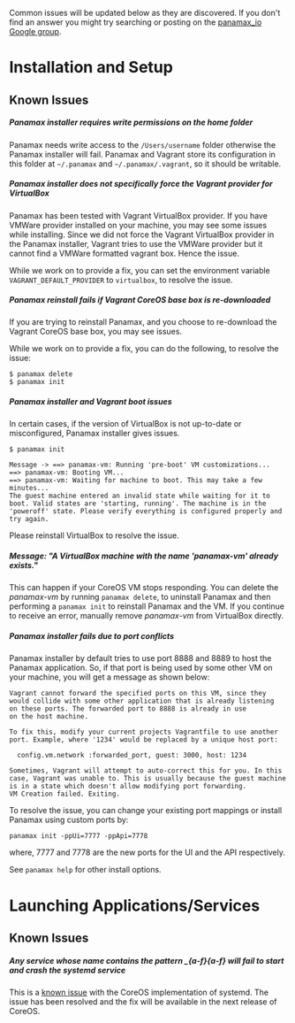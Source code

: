 Common issues will be updated below as they are discovered. If you don't find an answer you might try searching or posting on the [panamax_io Google group](https://groups.google.com/forum/#!forum/panamax_io). 

# Installation and Setup

## Known Issues

##### Panamax installer requires write permissions on the home folder 
Panamax needs write access to the `/Users/username` folder otherwise the Panamax installer will fail. Panamax and Vagrant store its configuration in this folder at `~/.panamax` and `~/.panamax/.vagrant`, so it should be writable.

##### Panamax installer does not specifically force the Vagrant provider for VirtualBox 
Panamax has been tested with Vagrant VirtualBox provider. If you have VMWare provider installed on your machine, you may see some issues while installing. Since we did not force the Vagrant VirtualBox provider in the Panamax installer, Vagrant tries to use the VMWare provider but it cannot find a VMWare formatted vagrant box. Hence the issue.

While we work on to provide a fix, you can set the environment variable `VAGRANT_DEFAULT_PROVIDER` to `virtualbox`, to resolve the issue. 

##### Panamax reinstall fails if Vagrant CoreOS base box is re-downloaded 
If you are trying to reinstall Panamax, and you choose to re-download the Vagrant CoreOS base box, you may see issues.

While we work on to provide a fix, you can do the following, to resolve the issue: 

```
$ panamax delete
$ panamax init 
```

##### Panamax installer and Vagrant boot issues 
In certain cases, if the version of VirtualBox is not up-to-date or misconfigured, Panamax installer gives issues. 

```
$ panamax init

Message -> ==> panamax-vm: Running 'pre-boot' VM customizations...
==> panamax-vm: Booting VM...
==> panamax-vm: Waiting for machine to boot. This may take a few minutes...
The guest machine entered an invalid state while waiting for it to boot. Valid states are 'starting, running'. The machine is in the 'poweroff' state. Please verify everything is configured properly and try again.  
```

Please reinstall VirtualBox to resolve the issue. 

##### Message: "A VirtualBox machine with the name 'panamax-vm' already exists."
This can happen if your CoreOS VM stops responding. You can delete the _panamax-vm_ by running `panamax delete`, to uninstall Panamax and then performing a `panamax init` to reinstall Panamax and the VM. If you continue to receive an error, manually remove _panamax-vm_ from VirtualBox directly.

##### Panamax installer fails due to port conflicts

Panamax installer by default tries to use port 8888 and 8889 to host the Panamax application. So, if that port is being used by some other VM on your machine, you will get a message as shown below:

```
Vagrant cannot forward the specified ports on this VM, since they
would collide with some other application that is already listening
on these ports. The forwarded port to 8888 is already in use
on the host machine.

To fix this, modify your current projects Vagrantfile to use another
port. Example, where '1234' would be replaced by a unique host port:

  config.vm.network :forwarded_port, guest: 3000, host: 1234

Sometimes, Vagrant will attempt to auto-correct this for you. In this
case, Vagrant was unable to. This is usually because the guest machine
is in a state which doesn't allow modifying port forwarding.
VM Creation failed. Exiting.
```

To resolve the issue, you can change your existing port mappings or install Panamax using custom ports by:

``` panamax init -ppUi=7777 -ppApi=7778 ```

where, 7777 and 7778 are the new ports for the UI and the API respectively.

See `panamax help` for other install options.

# Launching Applications/Services

## Known Issues

##### Any service whose name contains the pattern _{a-f}{a-f} will fail to start and crash the systemd service

This is a [known issue](https://github.com/coreos/go-systemd/pull/49) with the CoreOS implementation of systemd. The issue has been resolved and the fix will be available in the next release of CoreOS. 